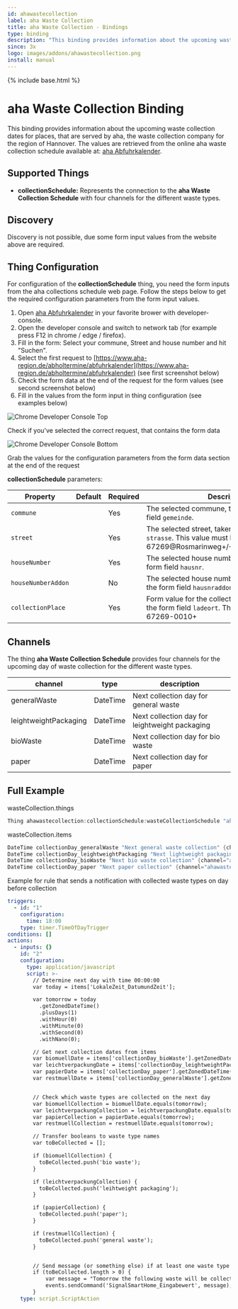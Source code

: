 ```yaml
---
id: ahawastecollection
label: aha Waste Collection
title: aha Waste Collection - Bindings
type: binding
description: "This binding provides information about the upcoming waste collection dates for places, that are served by aha, the waste collection company for the region of Hannover. The values are retrieved from the online aha waste collection schedule available at: [aha Abfuhrkalender](https://www.aha-region.de/abholtermine/abfuhrkalender)."
since: 3x
logo: images/addons/ahawastecollection.png
install: manual
---
```


<!-- Attention authors: Do not edit directly. Please add your changes to the appropriate source repository -->

{% include base.html %}

# aha Waste Collection Binding

This binding provides information about the upcoming waste collection dates for places, that are served by aha, the waste collection company for the region of Hannover. The values are retrieved from the online aha waste collection schedule available at: [aha Abfuhrkalender](https://www.aha-region.de/abholtermine/abfuhrkalender).

## Supported Things

- **collectionSchedule:** Represents the connection to the **aha Waste Collection Schedule** with four channels for the different waste types.

## Discovery

Discovery is not possible, due some form input values from the website above are required.

## Thing Configuration

For configuration of the **collectionSchedule** thing, you need the form inputs from the aha collections schedule web page. Follow the steps below to get the required configuration parameters from the form input values.

1. Open [aha Abfuhrkalender](https://www.aha-region.de/abholtermine/abfuhrkalender) in your favorite brower with developer-console.
1. Open the developer console and switch to network tab (for example press F12 in chrome / edge / firefox).
1. Fill in the form: Select your commune, Street and house number and hit "Suchen".
1. Select the first request to [https://www.aha-region.de/abholtermine/abfuhrkalender](https://www.aha-region.de/abholtermine/abfuhrkalender) (see first screenshot below)
1. Check the form data at the end of the request for the form values (see second screenshot below)
1. Fill in the values from the form input in thing configuration (see examples below)

![Chrome Developer Console Top](doc/images/ChromeDevconsoleTop.png "Chrome Developer Console showing request URL")

Check if you've selected the correct request, that contains the form data

![Chrome Developer Console Bottom](doc/images/ChromeDevconsoleBottom.png "Chrome Developer Console showing form inputs")

Grab the values for the configuration parameters from the form data section at the end of the request

**collectionSchedule** parameters:

| Property | Default | Required | Description |
|-|-|-|-|
| `commune` | | Yes | The selected commune, taken from the form field `gemeinde`. |
| `street` | | Yes | The selected street, taken from the form field `strasse`. This value must look like 67269@Rosmarinweg+/+Kirchhorst@Kirchhorst |
| `houseNumber` |  | Yes | The selected house number, taken from the form field `hausnr`. |
| `houseNumberAddon` | | No | The selected house number addon, taken from the form field `hausnraddon`, may be empty. |
| `collectionPlace` | | Yes | Form value for the collection place, taken from the form field `ladeort`. This value must look like 67269-0010+ |

## Channels

The thing **aha Waste Collection Schedule** provides four channels for the upcoming day of waste collection for the different waste types.

| channel  | type   | description                  |
|----------|--------|------------------------------|
| generalWaste  | DateTime | Next collection day for general waste  |
| leightweightPackaging  | DateTime | Next collection day for leightweight packaging  |
| bioWaste  | DateTime | Next collection day for bio waste  |
| paper  | DateTime | Next collection day for paper  |

## Full Example

wasteCollection.things

```java
Thing ahawastecollection:collectionSchedule:wasteCollectionSchedule "aha Abfuhrkalender" [ commune="Isernhagen", street="67269@Rosmarinweg+/+Kirchhorst@Kirchhorst", houseNumber="10", houseNumberAddon="", collectionPlace="67269-0010+" ] 
```

wasteCollection.items

```java
DateTime collectionDay_generalWaste "Next general waste collection" {channel="ahawastecollection:collectionSchedule:wasteCollectionSchedule:generalWaste"}
DateTime collectionDay_leightweightPackaging "Next lightweight packaging collection" {channel="ahawastecollection:collectionSchedule:wasteCollectionSchedule:leightweightPackaging"}
DateTime collectionDay_bioWaste "Next bio waste collection" {channel="ahawastecollection:collectionSchedule:wasteCollectionSchedule:bioWaste"}
DateTime collectionDay_paper "Next paper collection" {channel="ahawastecollection:collectionSchedule:wasteCollectionSchedule:paper"}
```

Example for rule that sends a notification with collected waste types on day before collection

```yaml
triggers:
  - id: "1"
    configuration:
      time: 18:00
    type: timer.TimeOfDayTrigger
conditions: []
actions:
  - inputs: {}
    id: "2"
    configuration:
      type: application/javascript
      script: >-
        // Determine next day with time 00:00:00
        var today = items['LokaleZeit_DatumundZeit'];

        var tomorrow = today
          .getZonedDateTime()
          .plusDays(1)
          .withHour(0)
          .withMinute(0)
          .withSecond(0)
          .withNano(0);

        // Get next collection dates from items
        var biomuellDate = items['collectionDay_bioWaste'].getZonedDateTime();
        var leichtverpackungDate = items['collectionDay_leightweightPackaging'].getZonedDateTime();
        var papierDate = items['collectionDay_paper'].getZonedDateTime();
        var restmuellDate = items['collectionDay_generalWaste'].getZonedDateTime();


        // Check which waste types are collected on the next day
        var biomuellCollection = biomuellDate.equals(tomorrow);
        var leichtverpackungCollection = leichtverpackungDate.equals(tomorrow);
        var papierCollection = papierDate.equals(tomorrow);
        var restmuellCollection = restmuellDate.equals(tomorrow);

        // Transfer booleans to waste type names
        var toBeCollected = [];

        if (biomuellCollection) {
          toBeCollected.push('bio waste');
        }

        if (leichtverpackungCollection) {
          toBeCollected.push('leihtweight packaging');
        }

        if (papierCollection) {
          toBeCollected.push('paper');
        }

        if (restmuellCollection) {
          toBeCollected.push('general waste');
        }


        // Send message (or something else) if at least one waste type is collected
        if (toBeCollected.length > 0) {
            var message = "Tomorrow the following waste will be collected:\n" + toBeCollected.join(', ');
            events.sendCommand('SignalSmartHome_Eingabewert', message);
        }
    type: script.ScriptAction
```
